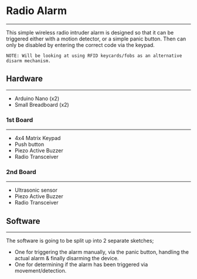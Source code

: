 # Radio Alarm
---

This simple wireless radio intruder alarm is designed so that it can be triggered either with a motion detector, or a simple panic button.
Then can only be disabled by entering the correct code via the keypad.

````
NOTE: Will be looking at using RFID keycards/fobs as an alternative disarm mechanism.
````

## Hardware
---

* Arduino Nano (x2)
* Small Breadboard (x2)

### 1st Board
---
* 4x4 Matrix Keypad
* Push button
* Piezo Active Buzzer
* Radio Transceiver

### 2nd Board
---
* Ultrasonic sensor
* Piezo Active Buzzer
* Radio Transceiver

## Software
---

The software is going to be split up into 2 separate sketches;
* One for triggering the alarm manually, via the panic button, handling the actual alarm & finally disarming the device.
* One for determining if the alarm has been triggered via movement/detection.